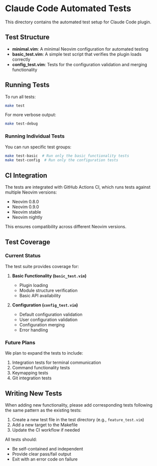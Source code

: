 # Claude Code Automated Tests

This directory contains the automated test setup for Claude Code plugin.

## Test Structure

- **minimal.vim**: A minimal Neovim configuration for automated testing
- **basic_test.vim**: A simple test script that verifies the plugin loads correctly
- **config_test.vim**: Tests for the configuration validation and merging functionality

## Running Tests

To run all tests:

```bash
make test
```

For more verbose output:

```bash
make test-debug
```

### Running Individual Tests

You can run specific test groups:

```bash
make test-basic  # Run only the basic functionality tests
make test-config  # Run only the configuration tests
```

## CI Integration

The tests are integrated with GitHub Actions CI, which runs tests against multiple Neovim versions:

- Neovim 0.8.0
- Neovim 0.9.0
- Neovim stable
- Neovim nightly

This ensures compatibility across different Neovim versions.

## Test Coverage

### Current Status

The test suite provides coverage for:

1. **Basic Functionality (`basic_test.vim`)**
   - Plugin loading
   - Module structure verification
   - Basic API availability

2. **Configuration (`config_test.vim`)**
   - Default configuration validation
   - User configuration validation
   - Configuration merging
   - Error handling

### Future Plans

We plan to expand the tests to include:

1. Integration tests for terminal communication
2. Command functionality tests
3. Keymapping tests
4. Git integration tests

## Writing New Tests

When adding new functionality, please add corresponding tests following the same pattern as the existing tests:

1. Create a new test file in the test directory (e.g., `feature_test.vim`)
2. Add a new target to the Makefile
3. Update the CI workflow if needed

All tests should:

- Be self-contained and independent
- Provide clear pass/fail output
- Exit with an error code on failure

